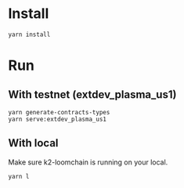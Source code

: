 # Install
```
yarn install
```

# Run
## With testnet (extdev_plasma_us1)
```
yarn generate-contracts-types
yarn serve:extdev_plasma_us1
```

## With local
Make sure k2-loomchain is running on your local.
```
yarn l
```
